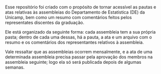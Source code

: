 Esse repositório foi criado com o propósito de tornar acessível as pautas e atas relativas às assembleias do Departamento de Estatística (DE) da Unicamp, bem como um resumo com comentários feitos pelos representates discentes da graduação.

Ele está organizado da seguinte forma: cada assembleia tem a sua própria pasta; dentro de cada uma dessas, há a pauta, a ata e um arquivo com o resumo e os comentários dos representantes relativos à assembleia.

Vale ressaltar que as assembleias ocorrem mensalmente, e a ata de uma determinada assembleia precisa passar pela aprovação dos membros na assembleia seguinte; logo ela só será publicada depois de algumas semanas.
